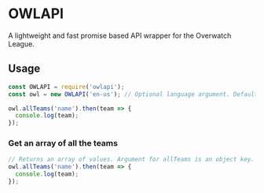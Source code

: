# OWLAPI
A lightweight and fast promise based API wrapper for the Overwatch League.

## Usage

```javascript
const OWLAPI = require('owlapi');
const owl = new OWLAPI('en-us'); // Optional language argument. Defaults to en-us.

owl.allTeams('name').then(team => {
  console.log(team);
});
```

### Get an array of all the teams

```javascript
// Returns an array of values. Argument for allTeams is an object key.
owl.allTeams('name').then(team => {
  console.log(team);
});
```
